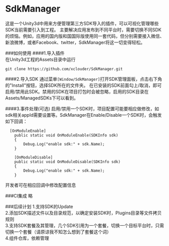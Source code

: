 # SdkManager
这是一个Unity3d中用来方便管理第三方SDK导入的插件，可以可视化管理哪些SDK当前需要引入到工程。
主要解决应用发布到不同平台时，需要切换不同SDK的烦恼。例如，应用的国内版和国国际版使用同一套代码，但分别需要接入微信、新浪微博，或者Facebook、twitter，SdkManager将这一切变得轻松。

###如何使用
####1.导入插件  
在Unity3d工程的Assets目录中运行
```
git clone https://github.com/xclouder/SdkManager.git
```
####2.导入SDK
通过菜单`[Window/SdkManager]`打开SDK管理面板，点击右下角的"Install"按钮，选择SDK所在的文件夹。
在已安装的SDK前面勾上/取消，即可启用/禁用此SDK。禁用的SDK在项目打包时会被忽略，启用的SDK目录在Assets/ManagedSDKs下可以看到。

####3.事件处理(可选)
启用/禁用一个SDK时，项目配置可能要相应做修改，如sdk相关appId需要设置等。SdkManager在Enable/Disable一个SDK时，会触发如下回调：
```
  [OnModuleEnable]
	public static void OnModuleEnable(SDKInfo sdk)
	{
		Debug.Log("enable sdk:" + sdk.Name);
	}

	[OnModuleDisable]
	public static void OnModuleDisable(SDKInfo sdk)
	{
		Debug.Log("enable sdk:" + sdk.Name);
	}
```
开发者可在相应回调中修改配置信息

###CI集成
略

###后续计划
1.支持SDK的Update  
2.添加SDK描述文件以及目录规范，以确定安装SDK时，Plugins目录等文件拷贝规则  
3.支持SDK套餐及其管理，几个SDK引用为一个套餐，切换一个目标平台时，只需切换一个套餐（请原谅我不知怎么想到了套餐这个词）  
4.组件仓库，依赖管理  

